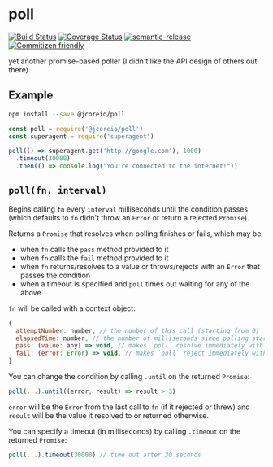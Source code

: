 # poll

[![Build Status](https://travis-ci.org/jcoreio/poll.svg?branch=master)](https://travis-ci.org/jcoreio/poll)
[![Coverage Status](https://codecov.io/gh/jcoreio/poll/branch/master/graph/badge.svg)](https://codecov.io/gh/jcoreio/poll)
[![semantic-release](https://img.shields.io/badge/%20%20%F0%9F%93%A6%F0%9F%9A%80-semantic--release-e10079.svg)](https://github.com/semantic-release/semantic-release)
[![Commitizen friendly](https://img.shields.io/badge/commitizen-friendly-brightgreen.svg)](http://commitizen.github.io/cz-cli/)

yet another promise-based poller (I didn't like the API design of others out there)

## Example

```sh
npm install --save @jcoreio/poll
```

```js
const poll = require('@jcoreio/poll')
const superagent = require('superagent')

poll(() => superagent.get('http://google.com'), 1000)
  .timeout(30000)
  .then(() => console.log("You're connected to the internet!"))
```

## `poll(fn, interval)`

Begins calling `fn` every `interval` milliseconds until the condition passes
(which defaults to `fn` didn't throw an `Error` or return a rejected `Promise`).

Returns a `Promise` that resolves when polling finishes or fails, which may be:
* when `fn` calls the `pass` method provided to it
* when `fn` calls the `fail` method provided to it
* when `fn` returns/resolves to a value or throws/rejects with an `Error` that
  passes the condition
* when a timeout is specified and `poll` times out waiting for any of the above

`fn` will be called with a context object:
```js
{
  attemptNumber: number, // the number of this call (starting from 0)
  elapsedTime: number, // the number of milliseconds since polling started
  pass: (value: any) => void, // makes `poll` resolve immediately with this value
  fail: (error: Error) => void, // makes `poll` reject immediately with this Error
}
```

You can change the condition by calling `.until` on the returned `Promise`:
```js
poll(...).until((error, result) => result > 3)
```

`error` will be the `Error` from the last call to `fn` (if it rejected or threw)
and `result` will be the value it resolved to or returned otherwise.

You can specify a timeout (in milliseconds) by calling `.timeout` on the returned `Promise`:
```js
poll(...).timeout(30000) // time out after 30 seconds
```

